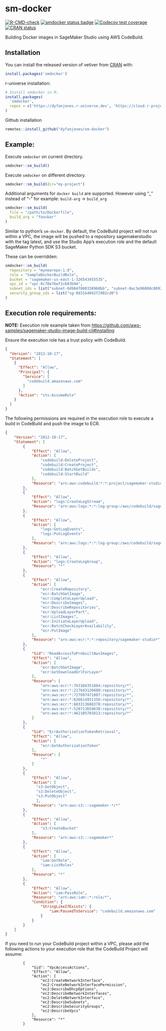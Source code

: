 
<!-- README.md is generated from README.Rmd. Please edit that file -->

# sm-docker

<!-- badges: start -->

[![R-CMD-check](https://github.com/DyfanJones/sm-docker/actions/workflows/R-CMD-check.yaml/badge.svg)](https://github.com/DyfanJones/sm-docker/actions/workflows/R-CMD-check.yaml)
[![smdocker status
badge](https://dyfanjones.r-universe.dev/badges/smdocker)](https://dyfanjones.r-universe.dev)
[![Codecov test
coverage](https://codecov.io/gh/DyfanJones/sm-docker/branch/main/graph/badge.svg)](https://app.codecov.io/gh/DyfanJones/sm-docker?branch=main)
[![CRAN
status](https://www.r-pkg.org/badges/version/smdocker)](https://CRAN.R-project.org/package=smdocker)
<!-- badges: end -->

Building Docker images in SageMaker Studio using AWS CodeBuild.

## Installation

You can install the released version of vetiver from
[CRAN](https://cran.r-project.org/) with:

``` r
install.packages('smdocker')
```

r-universe installation:

``` r
# Install smdocker in R:
install.packages(
  'smdocker',
  repos = c('https://dyfanjones.r-universe.dev', 'https://cloud.r-project.org')
)
```

Github installation

``` r
remotes::install_github("dyfanjones/sm-docker")
```

## Example:

Execute `smdocker` on current directory.

``` r
smdocker::sm_build()
```

Execute `smdocker` on different directory.

``` r
smdocker::sm_build(dir="my-project")
```

Additional arguments for `docker build` are supported. However using
“\_” instead of “-” for example: `build-arg` -\> `build_arg`

``` r
smdocker::sm_build(
  file = "/path/to/Dockerfile",
  build_arg = "foo=bar"
)
```

Similar to python’s `sm-docker`. By default, the CodeBuild project will
not run within a VPC, the image will be pushed to a repository
sagemakerstudio with the tag latest, and use the Studio App’s execution
role and the default SageMaker Python SDK S3 bucket.

These can be overridden:

``` r
smdocker::sm_build(
  repository = "mynewrepo:1.0",
  role = "SampleDockerBuildRole",
  bucket = "sagemaker-us-east-1-326543455535",
  vpc_id = "vpc-0c70e76ef1c603b94",
  subnet_ids = list("subnet-0d984f080338960bb", "subnet-0ac3e96808c8092f2"),
  security_group_ids = list("sg-0d31b4042f2902cd0")
)
```

## Execution role requirements:

**NOTE:** Execution role example taken from
<https://github.com/aws-samples/sagemaker-studio-image-build-cli#installing>

Ensure the execution role has a trust policy with CodeBuild.

``` json
{
  "Version": "2012-10-17",
  "Statement": [
    {
      "Effect": "Allow",
      "Principal": {
        "Service": [
          "codebuild.amazonaws.com"
        ]
      },
      "Action": "sts:AssumeRole"
    }
  ]
}
```

The following permissions are required in the execution role to execute
a build in CodeBuild and push the image to ECR.

``` json
{
    "Version": "2012-10-17",
    "Statement": [
        {
            "Effect": "Allow",
            "Action": [
                "codebuild:DeleteProject",
                "codebuild:CreateProject",
                "codebuild:BatchGetBuilds",
                "codebuild:StartBuild"
            ],
            "Resource": "arn:aws:codebuild:*:*:project/sagemaker-studio*"
        },
        {
            "Effect": "Allow",
            "Action": "logs:CreateLogStream",
            "Resource": "arn:aws:logs:*:*:log-group:/aws/codebuild/sagemaker-studio*"
        },
        {
            "Effect": "Allow",
            "Action": [
                "logs:GetLogEvents",
                "logs:PutLogEvents"
            ],
            "Resource": "arn:aws:logs:*:*:log-group:/aws/codebuild/sagemaker-studio*:log-stream:*"
        },
        {
            "Effect": "Allow",
            "Action": "logs:CreateLogGroup",
            "Resource": "*"
        },
        {
            "Effect": "Allow",
            "Action": [
                "ecr:CreateRepository",
                "ecr:BatchGetImage",
                "ecr:CompleteLayerUpload",
                "ecr:DescribeImages",
                "ecr:DescribeRepositories",
                "ecr:UploadLayerPart",
                "ecr:ListImages",
                "ecr:InitiateLayerUpload", 
                "ecr:BatchCheckLayerAvailability",
                "ecr:PutImage"
            ],
            "Resource": "arn:aws:ecr:*:*:repository/sagemaker-studio*"
        },
        {
            "Sid": "ReadAccessToPrebuiltAwsImages",
            "Effect": "Allow",
            "Action": [
                "ecr:BatchGetImage",
                "ecr:GetDownloadUrlForLayer"
            ],
            "Resource": [
                "arn:aws:ecr:*:763104351884:repository/*",
                "arn:aws:ecr:*:217643126080:repository/*",
                "arn:aws:ecr:*:727897471807:repository/*",
                "arn:aws:ecr:*:626614931356:repository/*",
                "arn:aws:ecr:*:683313688378:repository/*",
                "arn:aws:ecr:*:520713654638:repository/*",
                "arn:aws:ecr:*:462105765813:repository/*"
            ]
        },
        {
            "Sid": "EcrAuthorizationTokenRetrieval",
            "Effect": "Allow",
            "Action": [
                "ecr:GetAuthorizationToken"
            ],
            "Resource": [
                "*"
            ]
        },
        {
            "Effect": "Allow",
            "Action": [
              "s3:GetObject",
              "s3:DeleteObject",
              "s3:PutObject"
              ],
            "Resource": "arn:aws:s3:::sagemaker-*/*"
        },
        {
            "Effect": "Allow",
            "Action": [
                "s3:CreateBucket"
            ],
            "Resource": "arn:aws:s3:::sagemaker*"
        },
        {
            "Effect": "Allow",
            "Action": [
                "iam:GetRole",
                "iam:ListRoles"
            ],
            "Resource": "*"
        },
        {
            "Effect": "Allow",
            "Action": "iam:PassRole",
            "Resource": "arn:aws:iam::*:role/*",
            "Condition": {
                "StringLikeIfExists": {
                    "iam:PassedToService": "codebuild.amazonaws.com"
                }
            }
        }
    ]
}
```

If you need to run your CodeBuild project within a VPC, please add the
following actions to your execution role that the CodeBuild Project will
assume:

            {
                "Sid": "VpcAccessActions",
                "Effect": "Allow",
                "Action": [
                    "ec2:CreateNetworkInterface",
                    "ec2:CreateNetworkInterfacePermission",
                    "ec2:DescribeDhcpOptions",
                    "ec2:DescribeNetworkInterfaces",
                    "ec2:DeleteNetworkInterface",
                    "ec2:DescribeSubnets",
                    "ec2:DescribeSecurityGroups",
                    "ec2:DescribeVpcs"
                ],
                "Resource": "*"
            }
